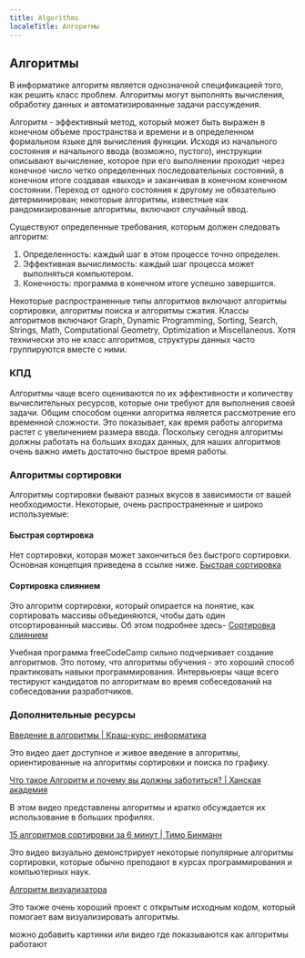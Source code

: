 ```yaml
---
title: Algorithms
localeTitle: Алгоритмы
---
```

## Алгоритмы

В информатике алгоритм является однозначной спецификацией того, как решить класс проблем. Алгоритмы могут выполнять вычисления, обработку данных и автоматизированные задачи рассуждения.

Алгоритм - эффективный метод, который может быть выражен в конечном объеме пространства и времени и в определенном формальном языке для вычисления функции. Исходя из начального состояния и начального ввода (возможно, пустого), инструкции описывают вычисление, которое при его выполнении проходит через конечное число четко определенных последовательных состояний, в конечном итоге создавая «выход» и заканчивая в конечном конечном состоянии. Переход от одного состояния к другому не обязательно детерминирован; некоторые алгоритмы, известные как рандомизированные алгоритмы, включают случайный ввод.

Существуют определенные требования, которым должен следовать алгоритм:

1.  Определенность: каждый шаг в этом процессе точно определен.
2.  Эффективная вычислимость: каждый шаг процесса может выполняться компьютером.
3.  Конечность: программа в конечном итоге успешно завершится.

Некоторые распространенные типы алгоритмов включают алгоритмы сортировки, алгоритмы поиска и алгоритмы сжатия. Классы алгоритмов включают Graph, Dynamic Programming, Sorting, Search, Strings, Math, Computational Geometry, Optimization и Miscellaneous. Хотя технически это не класс алгоритмов, структуры данных часто группируются вместе с ними.

### КПД

Алгоритмы чаще всего оцениваются по их эффективности и количеству вычислительных ресурсов, которые они требуют для выполнения своей задачи. Общим способом оценки алгоритма является рассмотрение его временной сложности. Это показывает, как время работы алгоритма растет с увеличением размера ввода. Поскольку сегодня алгоритмы должны работать на больших входах данных, для наших алгоритмов очень важно иметь достаточно быстрое время работы.

### Алгоритмы сортировки

Алгоритмы сортировки бывают разных вкусов в зависимости от вашей необходимости. Некоторые, очень распространенные и широко используемые:

#### Быстрая сортировка

Нет сортировки, которая может закончиться без быстрого сортировки. Основная концепция приведена в ссылке ниже. [Быстрая сортировка](http://me.dt.in.th/page/Quicksort/)

#### Сортировка слиянием

Это алгоритм сортировки, который опирается на понятие, как сортировать массивы объединяются, чтобы дать один отсортированный массивы. Об этом подробнее здесь- [Сортировка слиянием](https://www.geeksforgeeks.org/merge-sort/)

Учебная программа freeCodeCamp сильно подчеркивает создание алгоритмов. Это потому, что алгоритмы обучения - это хороший способ практиковать навыки программирования. Интервьюеры чаще всего тестируют кандидатов по алгоритмам во время собеседований на собеседовании разработчиков.

### Дополнительные ресурсы

[Введение в алгоритмы | Краш-курс: информатика](https://www.youtube.com/watch?v=rL8X2mlNHPM)

Это видео дает доступное и живое введение в алгоритмы, ориентированные на алгоритмы сортировки и поиска по графику.

[Что такое Алгоритм и почему вы должны заботиться? | Ханская академия](https://www.youtube.com/watch?v=CvSOaYi89B4)

В этом видео представлены алгоритмы и кратко обсуждается их использование в больших профилях.

[15 алгоритмов сортировки за 6 минут | Тимо Бинманн](https://www.youtube.com/watch?v=kPRA0W1kECg)

Это видео визуально демонстрирует некоторые популярные алгоритмы сортировки, которые обычно преподают в курсах программирования и компьютерных наук.

[Алгоритм визуализатора](http://algo-visualizer.jasonpark.me)

Это также очень хороший проект с открытым исходным кодом, который помогает вам визуализировать алгоритмы.


можно добавить картинки или видео где показываются как алгоритмы работают
